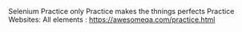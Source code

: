 Selenium Practice
only Practice makes the thnings perfects
Practice Websites: 
All elements : https://awesomeqa.com/practice.html

